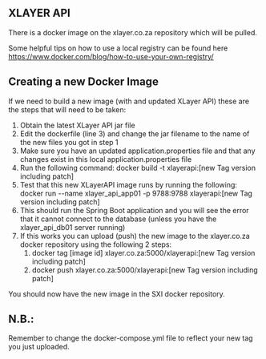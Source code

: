 XLAYER API
----------

There is a docker image on the xlayer.co.za repository which will be pulled.

Some helpful tips on how to use a local registry can be found here
    https://www.docker.com/blog/how-to-use-your-own-registry/


Creating a new Docker Image
---------------------------

If we need to build a new image (with and updated XLayer API) these are the steps that will need to be taken:

1. Obtain the latest XLayer API jar file
2. Edit the dockerfile (line 3) and change the jar filename to the name of the new files you got in step 1
3. Make sure you have an updated application.properties file and that any changes exist in this local application.properties file
4. Run the following command:
    docker build -t xlayerapi:[new Tag version including patch]
5. Test that this new XLayerAPI image runs by running the following:
    docker run --name xlayer_api_app01 -p 9788:9788 xlayerapi:[new Tag version including patch]
6. This should run the Spring Boot application and you will see the error that it cannot connect to the database (unless you have the xlayer_api_db01 server running)
7. If this works you can upload (push) the new image to the xlayer.co.za docker repository using the following 2 steps:
    1. docker tag [image id] xlayer.co.za:5000/xlayerapi:[new Tag version including patch]
    2. docker push xlayer.co.za:5000/xlayerapi:[new Tag version including patch]

You should now have the new image in the SXI docker repository.

N.B.:
-----
Remember to change the docker-compose.yml file to reflect your new tag you just uploaded.
